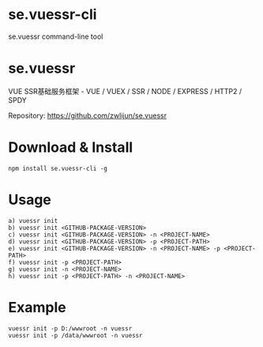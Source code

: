 # se.vuessr-cli
se.vuessr command-line tool


# se.vuessr
VUE SSR基础服务框架 - VUE / VUEX / SSR / NODE / EXPRESS / HTTP2 / SPDY

Repository: https://github.com/zwlijun/se.vuessr

# Download & Install
```
npm install se.vuessr-cli -g
```

# Usage
```
a) vuessr init
b) vuessr init <GITHUB-PACKAGE-VERSION>
c) vuessr init <GITHUB-PACKAGE-VERSION> -n <PROJECT-NAME>
d) vuessr init <GITHUB-PACKAGE-VERSION> -p <PROJECT-PATH>
e) vuessr init <GITHUB-PACKAGE-VERSION> -n <PROJECT-NAME> -p <PROJECT-PATH>
f) vuessr init -p <PROJECT-PATH>
g) vuessr init -n <PROJECT-NAME>
h) vuessr init -p <PROJECT-PATH> -n <PROJECT-NAME>
```

# Example
```
vuessr init -p D:/wwwroot -n vuessr
vuessr init -p /data/wwwroot -n vuessr
```
